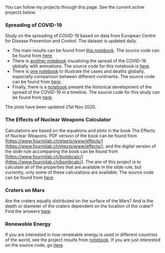 You can follow my projects through this page. See the current active projects below. 

### Spreading of COVID-19 

Study on the spreading of COVID-19 based on data from European Centre for Disease Prevention and Control. The dataset is updated daily. 

* The main results can be found from [this notebook](http://nbviewer.ipython.org/github/MariaanaT/COVID-19-Dashboard/blob/3bc732a05663ba04db941a6273707a3ad9c23c4c/COVID-19%20study%20ECDC.ipynb). The source code can be found from [here](https://github.com/MariaanaT/COVID-19-Dashboard/blob/master/COVID-19%20study%20ECDC.ipynb). 
* There is [another notebook](http://nbviewer.ipython.org/github/MariaanaT/COVID-19-Dashboard/blob/3bc732a05663ba04db941a6273707a3ad9c23c4c/COVID-19%20study%20ECDC-Animations.ipynb) visualizing the spread of the COVID-19 globally with animations. The source code for this notebook is [here](https://github.com/MariaanaT/COVID-19-Dashboard/blob/master/COVID-19%20study%20ECDC-Animations.ipynb). 
* There is [one notebook](http://nbviewer.ipython.org/github/MariaanaT/COVID-19-Dashboard/blob/3bc732a05663ba04db941a6273707a3ad9c23c4c/COVID-19%20study%20ECDC-Global.ipynb) to illustrate the cases and deaths globally, especially comparison between different continents. The source code can be found from [here](https://github.com/MariaanaT/COVID-19-Dashboard/blob/master/COVID-19%20study%20ECDC-Global.ipynb).
* Finally, there is a [notebook](http://nbviewer.ipython.org/github/MariaanaT/COVID-19-Dashboard/blob/3bc732a05663ba04db941a6273707a3ad9c23c4c/COVID-19%20study%20ECDC-Global%20Timeseries.ipynb) present the historical development of the spread of the COVID-19 in a timeline. The source code for this study can be found from [here](https://github.com/MariaanaT/COVID-19-Dashboard/blob/master/COVID-19%20study%20ECDC-Global%20Timeseries.ipynb).

The plots have been updated 21st Nov 2020. 

### The Effects of Nuclear Weapons Calculator 

Calculations are based on the equations and plots in the book The Effects of Nuclear Weapons. PDF version of the book can be found from [https://www.fourmilab.ch/etexts/www/effects/](https://www.fourmilab.ch/etexts/www/effects/), and the digital version of the slide rule accompaning the book can be found from [https://www.fourmilab.ch/bombcalc/](https://www.fourmilab.ch/bombcalc/). The aim of this project is to calculate all of the properties that are available in the slide rule, but currently, only some of these calculations are available. The source code can be found from [here](
https://github.com/MariaanaT/The-Effects-of-Nuclear-Weapons). 

### Craters on Mars

Are the craters equally distributed on the surface of the Mars? And is the depth or diameter of the craters dependent on the location of the crater? Find the answers [here](https://github.com/MariaanaT/MarsCraters/blob/master/MarsCratersStudy.ipynb). 

### Renewable Energy

If you are interested in how renewable energy is used in different countries of the world, see the project results from [notebook](https://nbviewer.jupyter.org/github/MariaanaT/RenewableElectricity/blob/931326f68d9bc04c85eff98d4407afe61019d684/RenewableElectricityOutput.ipynb). If you are just interested on the source code, go [here](https://github.com/MariaanaT/RenewableElectricity). 
